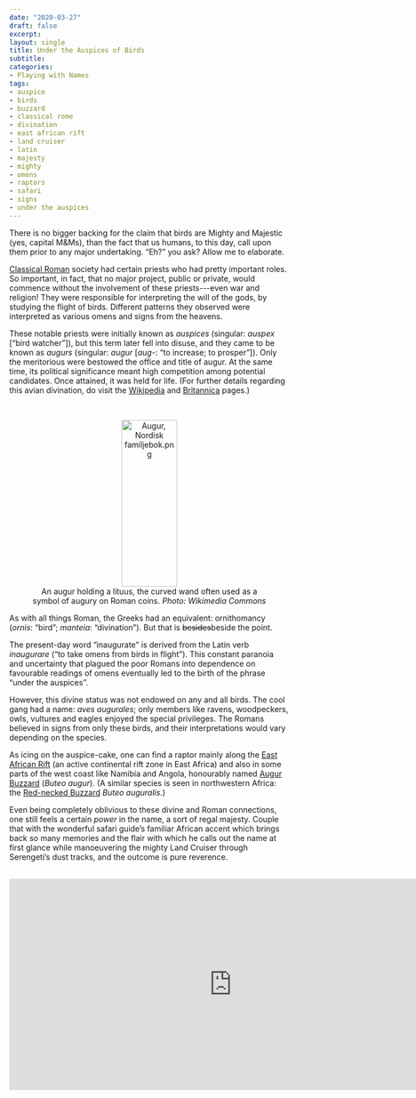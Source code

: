```yaml
---
date: "2020-03-27"
draft: false
excerpt: 
layout: single
title: Under the Auspices of Birds
subtitle: 
categories:
- Playing with Names
tags:
- auspice
- birds
- buzzard
- classical rome
- divination
- east african rift
- land cruiser
- latin
- majesty
- mighty
- omens
- raptors
- safari
- signs
- under the auspices
---
```


There is no bigger backing for the claim that birds are Mighty and Majestic (yes, capital M&Ms), than the fact that us humans, to this day, call upon them prior to any major undertaking. “Eh?” you ask? Allow me to elaborate.

[Classical Roman](https://en.wikipedia.org/wiki/Ancient_Rome) society had certain priests who had pretty important roles. So important, in fact, that no major project, public or private, would commence without the involvement of these priests---even war and religion! They were responsible for interpreting the will of the gods, by studying the flight of birds. Different patterns they observed were interpreted as various omens and signs from the heavens.

These notable priests were initially known as *auspices* (singular: *auspex* [“bird watcher”]), but this term later fell into disuse, and they came to be known as *augurs* (singular: *augur* [*aug*-: “to increase; to prosper”]). Only the meritorious were bestowed the office and title of augur. At the same time, its political significance meant high competition among potential candidates. Once attained, it was held for life. (For further details regarding this avian divination, do visit the [Wikipedia](https://en.wikipedia.org/wiki/Augur#Augurs,_auguria,_and_auspices) and [Britannica](https://www.britannica.com/topic/augur) pages.)

<br>

<figure style="text-align:center">
  <img src="https://upload.wikimedia.org/wikipedia/commons/e/ee/Augur%2C_Nordisk_familjebok.png"
       width="100" height="300"
       alt="Augur, Nordisk familjebok.png">
<figcaption>An augur holding a lituus, the curved wand often used as a symbol of augury on Roman coins. <i>Photo: Wikimedia Commons</i></figcaption>
</figure>

As with all things Roman, the Greeks had an equivalent: ornithomancy (*ornis*: “bird”; *manteia*: “divination”). But that is ~~besides~~beside the point.

The present-day word “inaugurate” is derived from the Latin verb *inaugurare* (“to take omens from birds in flight”). This constant paranoia and uncertainty that plagued the poor Romans into dependence on favourable readings of omens eventually led to the birth of the phrase “under the auspices”.

However, this divine status was not endowed on any and all birds. The cool gang had a name: *aves augurales*; only members like ravens, woodpeckers, owls, vultures and eagles enjoyed the special privileges. The Romans believed in signs from only these birds, and their interpretations would vary depending on the species.

As icing on the auspice-cake, one can find a raptor mainly along the [East African Rift](https://en.wikipedia.org/wiki/East_African_Rift) (an active continental rift zone in East Africa) and also in some parts of the west coast like Namibia and Angola, honourably named [Augur Buzzard](https://ebird.org/species/augbuz1/) (*Buteo augur*). (A similar species is seen in northwestern Africa: the [Red-necked Buzzard](https://ebird.org/species/renbuz1) *Buteo auguralis*.)

Even being completely oblivious to these divine and Roman connections, one still feels a certain *power* in the name, a sort of regal majesty. Couple that with the wonderful safari guide’s familiar African accent which brings back so many memories and the flair with which he calls out the name at first glance while manoeuvering the mighty Land Cruiser through Serengeti’s dust tracks, and the outcome is pure reverence. 

<br>

<iframe width="800" height="380" src="https://macaulaylibrary.org/asset/318148271/embed/800" frameborder="0" allowfullscreen="" style="width:800px;" data-external="1"></iframe>